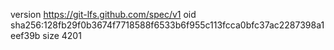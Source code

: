 version https://git-lfs.github.com/spec/v1
oid sha256:128fb29f0b3674f7718588f6533b6f955c113fcca0bfc37ac2287398a1eef39b
size 4201
